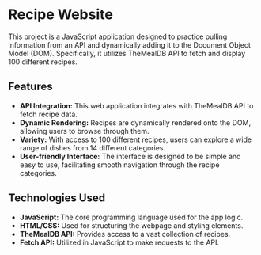 # Recipe Website
This project is a JavaScript application designed to practice pulling information from an API and dynamically adding it to the Document Object Model (DOM). Specifically, it utilizes TheMealDB API to fetch and display 100 different recipes.

## Features
- **API Integration:** This web application integrates with TheMealDB API to fetch recipe data.
- **Dynamic Rendering:** Recipes are dynamically rendered onto the DOM, allowing users to browse through them.
- **Variety:** With access to 100 different recipes, users can explore a wide range of dishes from 14 different categories.
- **User-friendly Interface:** The interface is designed to be simple and easy to use, facilitating smooth navigation through the recipe categories.

## Technologies Used
- **JavaScript:** The core programming language used for the app logic.
- **HTML/CSS:** Used for structuring the webpage and styling elements.
- **TheMealDB API:** Provides access to a vast collection of recipes.
- **Fetch API:** Utilized in JavaScript to make requests to the API.

